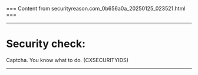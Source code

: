 === Content from securityreason.com_0b656a0a_20250125_023521.html ===


---

# Security check:

Captcha. You know what to do. (CXSECURITYIDS)

---


